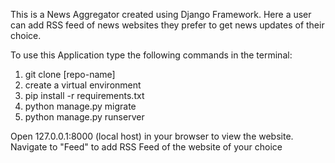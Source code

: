 This is a News Aggregator created using Django Framework. Here a user can add RSS feed of news websites they prefer to get news updates of their choice.

To use this Application type the following commands in the terminal:
1. git clone [repo-name]
2. create a virtual environment 
3. pip install -r requirements.txt
4. python manage.py migrate
5. python manage.py runserver

Open 127.0.0.1:8000 (local host) in your browser to view the website. Navigate to "Feed" to add RSS Feed of the website of your choice
